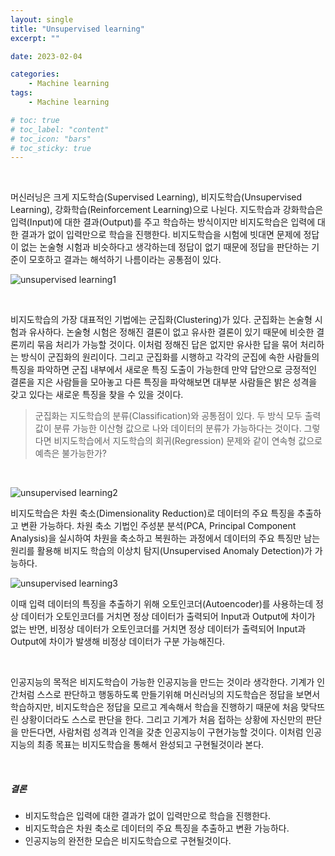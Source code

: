 ```yaml
---
layout: single
title: "Unsupervised learning"
excerpt: ""

date: 2023-02-04

categories:
    - Machine learning
tags:
    - Machine learning

# toc: true
# toc_label: "content"
# toc_icon: "bars"
# toc_sticky: true
---
```

<br>

머신러닝은 크게 지도학습(Supervised Learning), 비지도학습(Unsupervised Learning), 강화학습(Reinforcement Learning)으로 나뉜다. 지도학습과 강화학습은 입력(Input)에 대한 결과(Output)를 주고 학습하는 방식이지만 비지도학습은 입력에 대한 결과가 없이 입력만으로 학습을 진행한다. 비지도학습을 시험에 빗대면 문제에 정답이 없는 논술형 시험과 비슷하다고 생각하는데 정답이 없기 때문에 정답을 판단하는 기준이 모호하고 결과는 해석하기 나름이라는 공통점이 있다.  

![unsupervised learning1](https://user-images.githubusercontent.com/82218035/119490037-5218cb00-bd97-11eb-8b2b-7e373249f9bd.PNG)

<br>

비지도학습의 가장 대표적인 기법에는 군집화(Clustering)가 있다. 군집화는 논술형 시험과 유사하다. 논술형 시험은 정해진 결론이 없고 유사한 결론이 있기 때문에 비슷한 결론끼리 묶음 처리가 가능할 것이다. 이처럼 정해진 답은 없지만 유사한 답을 묶어 처리하는 방식이 군집화의 원리이다. 그리고 군집화를 시행하고 각각의 군집에 속한 사람들의 특징을 파악하면 군집 내부에서 새로운 특징 도출이 가능한데 만약 답안으로 긍정적인 결론을 지은 사람들을 모아놓고 다른 특징을 파악해보면 대부분 사람들은 밝은 성격을 갖고 있다는 새로운 특징을 찾을 수 있을 것이다.

>군집화는 지도학습의 분류(Classification)와 공통점이 있다. 두 방식 모두 출력값이 분류 가능한 이산형 값으로 나와 데이터의 분류가 가능하다는 것이다. 그렇다면 비지도학습에서 지도학습의 회귀(Regression) 문제와 같이 연속형 값으로 예측은 불가능한가?

<br>

![unsupervised learning2](https://user-images.githubusercontent.com/82218035/119490066-5a710600-bd97-11eb-8861-a19c8c33e406.PNG)

비지도학습은 차원 축소(Dimensionality Reduction)로 데이터의 주요 특징을 추출하고 변환 가능하다. 차원 축소 기법인 주성분 분석(PCA, Principal Component Analysis)을 실시하여 차원을 축소하고 복원하는 과정에서 데이터의 주요 특징만 남는 원리를 활용해 비지도 학습의 이상치 탐지(Unsupervised Anomaly Detection)가 가능하다.

![unsupervised learning3](https://user-images.githubusercontent.com/82218035/119490097-68bf2200-bd97-11eb-842b-0275e107fe2f.PNG)

이때 입력 데이터의 특징을 추출하기 위해 오토인코더(Autoencoder)를 사용하는데 정상 데이터가 오토인코더를 거치면 정상 데이터가 출력되어 Input과 Output에 차이가 없는 반면, 비정상 데이터가 오토인코더를 거치면 정상 데이터가 출력되어 Input과 Output에 차이가 발생해 비정상 데이터가 구분 가능해진다.

<br>

인공지능의 목적은 비지도학습이 가능한 인공지능을 만드는 것이라 생각한다. 기계가 인간처럼 스스로 판단하고 행동하도록 만들기위해 머신러닝의 지도학습은 정답을 보면서 학습하지만, 비지도학습은 정답을 모르고 계속해서 학습을 진행하기 때문에 처음 맞닥뜨린 상황이더라도 스스로 판단을 한다. 그리고 기계가 처음 접하는 상황에 자신만의 판단을 만든다면, 사람처럼 성격과 인격을 갖춘 인공지능이 구현가능할 것이다. 이처럼 인공지능의 최종 목표는 비지도학습을 통해서 완성되고 구현될것이라 본다.  

<br>

##### 결론
- 비지도학습은 입력에 대한 결과가 없이 입력만으로 학습을 진행한다.
- 비지도학습은 차원 축소로 데이터의 주요 특징을 추출하고 변환 가능하다.
- 인공지능의 완전한 모습은 비지도학습으로 구현될것이다.

